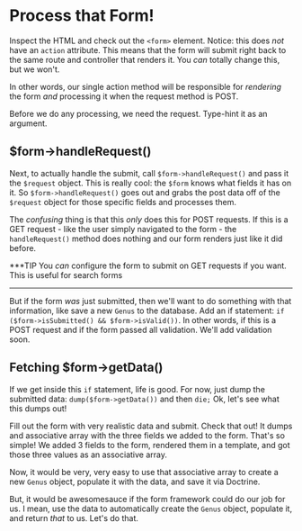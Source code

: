# Process that Form!

Inspect the HTML and check out the `<form>` element. Notice: this does *not* have
an `action` attribute. This means that the form will submit right back to the same
route and controller that renders it. You *can* totally change this, but we won't.

In other words, our single action method will be responsible for *rendering* the form
*and* processing it when the request method is POST.

Before we do any processing, we need the request. Type-hint it as an argument.

## $form->handleRequest()

Next, to actually handle the submit, call `$form->handleRequest()` and pass it the
`$request` object. This is really cool: the `$form` knows what fields it has on it.
So `$form->handleRequest()` goes out and grabs the post data off of the `$request`
object for those specific fields and processes them.

The *confusing* thing is that this *only* does this for POST requests. If this is
a GET request - like the user simply navigated to the form - the `handleRequest()`
method does nothing and our form renders just like it did before.

***TIP
You *can* configure the form to submit on GET requests if you want. This is
useful for search forms
***

But if the form *was* just submitted, then we'll want to do something with that
information, like save a new `Genus` to the database. Add an if statement:
`if ($form->isSubmitted() && $form->isValid())`. In other words, if this is a POST
request and if the form passed all validation. We'll add validation soon.

## Fetching $form->getData()

If we get inside this `if` statement, life is good. For now, just dump the submitted
data: `dump($form->getData())` and then `die;` Ok, let's see what this dumps out!

Fill out the form with very realistic data and submit. Check that out! It dumps
and associative array with the three fields we added to the form. That's so simple!
We added 3 fields to the form, rendered them in a template, and got those three
values as an associative array.

Now, it would be very, very easy to use that associative array to create a new `Genus`
object, populate it with the data, and save it via Doctrine.

But, it would be awesomesauce if the form framework could do our job for us. I mean,
use the data to automatically create the `Genus` object, populate it, and return
*that* to us. Let's do that.
